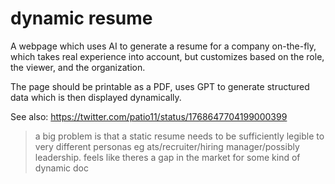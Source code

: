# dynamic resume

A webpage which uses AI to generate a resume for a company on-the-fly, which takes real experience into account, but customizes based on the role, the viewer, and the organization.

The page should be printable as a PDF, uses GPT to generate structured data which is then displayed dynamically.

See also: https://twitter.com/patio11/status/1768647704199000399

> a big problem is that a static resume needs to be sufficiently legible to very different personas eg ats/recruiter/hiring manager/possibly leadership. feels like theres a gap in the market for some kind of dynamic doc

